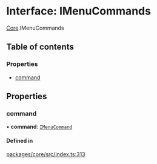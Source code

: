 # Interface: IMenuCommands

[Core](../modules/Core.md).IMenuCommands

## Table of contents

### Properties

- [command](Core.IMenuCommands.md#command)

## Properties

### command

• **command**: [`IMenuCommand`](Core.IMenuCommand.md)

#### Defined in

[packages/core/src/index.ts:313](https://github.com/iniquitybbs/iniquity/blob/a82cddc/packages/core/src/index.ts#L313)
